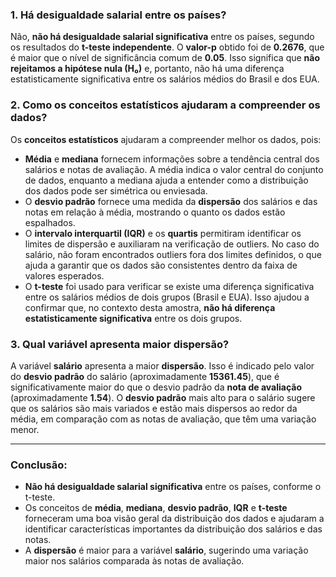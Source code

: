 
### 1. **Há desigualdade salarial entre os países?**

Não, **não há desigualdade salarial significativa** entre os países, segundo os resultados do **t-teste independente**. O **valor-p** obtido foi de **0.2676**, que é maior que o nível de significância comum de **0.05**. Isso significa que **não rejeitamos a hipótese nula (H₀)** e, portanto, não há uma diferença estatisticamente significativa entre os salários médios do Brasil e dos EUA.

### 2. **Como os conceitos estatísticos ajudaram a compreender os dados?**

Os **conceitos estatísticos** ajudaram a compreender melhor os dados, pois:

- **Média** e **mediana** fornecem informações sobre a tendência central dos salários e notas de avaliação. A média indica o valor central do conjunto de dados, enquanto a mediana ajuda a entender como a distribuição dos dados pode ser simétrica ou enviesada.
- O **desvio padrão** fornece uma medida da **dispersão** dos salários e das notas em relação à média, mostrando o quanto os dados estão espalhados.
- O **intervalo interquartil (IQR)** e os **quartis** permitiram identificar os limites de dispersão e auxiliaram na verificação de outliers. No caso do salário, não foram encontrados outliers fora dos limites definidos, o que ajuda a garantir que os dados são consistentes dentro da faixa de valores esperados.
- O **t-teste** foi usado para verificar se existe uma diferença significativa entre os salários médios de dois grupos (Brasil e EUA). Isso ajudou a confirmar que, no contexto desta amostra, **não há diferença estatisticamente significativa** entre os dois grupos.

### 3. **Qual variável apresenta maior dispersão?**

A variável **salário** apresenta a maior **dispersão**. Isso é indicado pelo valor do **desvio padrão** do salário (aproximadamente **15361.45**), que é significativamente maior do que o desvio padrão da **nota de avaliação** (aproximadamente **1.54**). O **desvio padrão** mais alto para o salário sugere que os salários são mais variados e estão mais dispersos ao redor da média, em comparação com as notas de avaliação, que têm uma variação menor.

---

### Conclusão:

- **Não há desigualdade salarial significativa** entre os países, conforme o t-teste.
- Os conceitos de **média**, **mediana**, **desvio padrão**, **IQR** e **t-teste** forneceram uma boa visão geral da distribuição dos dados e ajudaram a identificar características importantes da distribuição dos salários e das notas.
- A **dispersão** é maior para a variável **salário**, sugerindo uma variação maior nos salários comparada às notas de avaliação.
